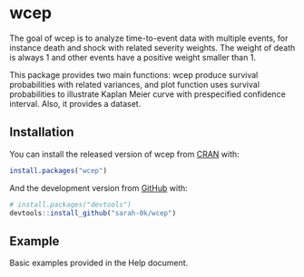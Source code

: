 
<!-- README.md is generated from README.Rmd. Please edit that file -->

# wcep

<!-- badges: start -->
<!-- badges: end -->

The goal of wcep is to analyze time-to-event data with multiple events,
for instance death and shock with related severity weights. The weight
of death is always 1 and other events have a positive weight smaller
than 1.

This package provides two main functions: wcep produce survival
probabilities with related variances, and plot function uses survival
probabilities to illustrate Kaplan Meier curve with prespecified
confidence interval. Also, it provides a dataset.

## Installation

You can install the released version of wcep from
[CRAN](https://CRAN.R-project.org) with:

``` r
install.packages("wcep")
```

And the development version from [GitHub](https://github.com/) with:

``` r
# install.packages("devtools")
devtools::install_github("sarah-0k/wcep")
```

## Example

Basic examples provided in the Help document.
